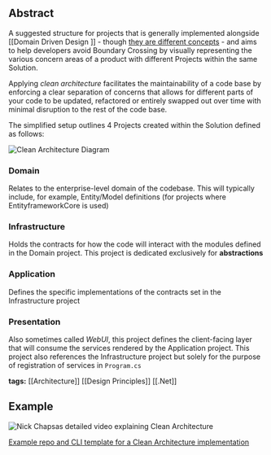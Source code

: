 ## Abstract

A suggested structure for projects that is generally implemented alongside [[Domain Driven Design ]] - though [they are different concepts](https://www.youtube.com/watch?v=eUW2CYAT1Nk&ab_channel=AmichaiMantinband) - and aims to help developers avoid Boundary Crossing by visually representing the various concern areas of a product with different Projects within the same Solution.

Applying _clean architecture_ facilitates the maintainability of a code base by enforcing a clear separation of concerns that allows for different parts of your code to be updated, refactored or entirely swapped out over time with minimal disruption to the rest of the code base.

The simplified setup outlines 4 Projects created within the Solution defined as follows:

![Clean Architecture Diagram](https://www.ssw.com.au/rules/static/6b8c75864933e5265075d7ae7f90b165/d7542/ca-diagram.png)

### Domain
Relates to the enterprise-level domain of the codebase. This will typically include, for example, Entity/Model definitions (for projects where EntityframeworkCore is used)
### Infrastructure
Holds the contracts for how the code will interact with the modules defined in the Domain project. This project is dedicated exclusively for **abstractions**
### Application
Defines the specific implementations of the contracts set in the Infrastructure project
### Presentation
Also sometimes called _WebUI_, this project defines the client-facing layer that will consume the services rendered by the Application project. This project also references the Infrastructure project but solely for the purpose of registration of services in `Program.cs`

**tags:** [[Architecture]] [[Design Principles]] [[.Net]] 
## Example

![Nick Chapsas detailed video explaining Clean Architecture](https://www.youtube.com/watch?v=YiVqwoFMieg&ab_channel=NickChapsas)

[Example repo and CLI template for a Clean Architecture implementation](https://github.com/jasontaylordev/CleanArchitecture)
